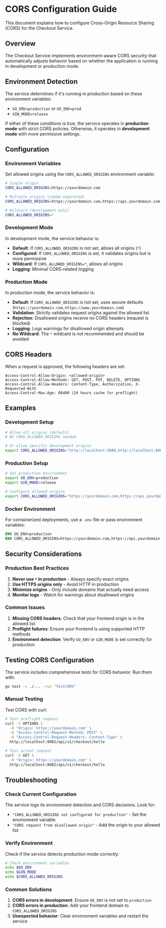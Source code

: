 # CORS Configuration Guide

This document explains how to configure Cross-Origin Resource Sharing (CORS) for the Checkout Service.

## Overview

The Checkout Service implements environment-aware CORS security that automatically adjusts behavior based on whether the application is running in development or production mode.

## Environment Detection

The service determines if it's running in production based on these environment variables:

- `GO_ENV=production` or `GO_ENV=prod`
- `GIN_MODE=release`

If either of these conditions is true, the service operates in **production mode** with strict CORS policies. Otherwise, it operates in **development mode** with more permissive settings.

## Configuration

### Environment Variables

Set allowed origins using the `CORS_ALLOWED_ORIGINS` environment variable:

```bash
# Single origin
CORS_ALLOWED_ORIGINS=https://yourdomain.com

# Multiple origins (comma-separated)
CORS_ALLOWED_ORIGINS=https://yourdomain.com,https://api.yourdomain.com,https://admin.yourdomain.com

# Wildcard (development only)
CORS_ALLOWED_ORIGINS=*
```

### Development Mode

In development mode, the service behavior is:

- **Default**: If `CORS_ALLOWED_ORIGINS` is not set, allows all origins (`*`)
- **Configured**: If `CORS_ALLOWED_ORIGINS` is set, it validates origins but is more permissive
- **Wildcard**: If `CORS_ALLOWED_ORIGINS=*`, allows all origins
- **Logging**: Minimal CORS-related logging

### Production Mode

In production mode, the service behavior is:

- **Default**: If `CORS_ALLOWED_ORIGINS` is not set, uses secure defaults (`https://yourdomain.com,https://www.yourdomain.com`)
- **Validation**: Strictly validates request origins against the allowed list
- **Rejection**: Disallowed origins receive no CORS headers (request is blocked)
- **Logging**: Logs warnings for disallowed origin attempts
- **No Wildcard**: The `*` wildcard is not recommended and should be avoided

## CORS Headers

When a request is approved, the following headers are set:

```
Access-Control-Allow-Origin: <allowed-origin>
Access-Control-Allow-Methods: GET, POST, PUT, DELETE, OPTIONS
Access-Control-Allow-Headers: Content-Type, Authorization, X-Requested-With
Access-Control-Max-Age: 86400 (24 hours cache for preflight)
```

## Examples

### Development Setup

```bash
# Allow all origins (default)
# No CORS_ALLOWED_ORIGINS needed

# Or allow specific development origins
export CORS_ALLOWED_ORIGINS="http://localhost:3000,http://localhost:8080"
```

### Production Setup

```bash
# Set production environment
export GO_ENV=production
export GIN_MODE=release

# Configure allowed origins
export CORS_ALLOWED_ORIGINS="https://yourdomain.com,https://api.yourdomain.com"
```

### Docker Environment

For containerized deployments, use a `.env` file or pass environment variables:

```dockerfile
ENV GO_ENV=production
ENV CORS_ALLOWED_ORIGINS=https://yourdomain.com,https://api.yourdomain.com
```

## Security Considerations

### Production Best Practices

1. **Never use `*` in production** - Always specify exact origins
2. **Use HTTPS origins only** - Avoid HTTP in production
3. **Minimize origins** - Only include domains that actually need access
4. **Monitor logs** - Watch for warnings about disallowed origins

### Common Issues

1. **Missing CORS headers**: Check that your frontend origin is in the allowed list
2. **Preflight failures**: Ensure your frontend is using supported HTTP methods
3. **Environment detection**: Verify `GO_ENV` or `GIN_MODE` is set correctly for production

## Testing CORS Configuration

The service includes comprehensive tests for CORS behavior. Run them with:

```bash
go test -v ./... -run "TestCORS"
```

### Manual Testing

Test CORS with curl:

```bash
# Test preflight request
curl -X OPTIONS \
  -H "Origin: https://yourdomain.com" \
  -H "Access-Control-Request-Method: POST" \
  -H "Access-Control-Request-Headers: Content-Type" \
  http://localhost:8082/api/v1/checkout/hello

# Test actual request
curl -X GET \
  -H "Origin: https://yourdomain.com" \
  http://localhost:8082/api/v1/checkout/hello
```

## Troubleshooting

### Check Current Configuration

The service logs its environment detection and CORS decisions. Look for:

- `"CORS_ALLOWED_ORIGINS not configured for production"` - Set the environment variable
- `"CORS request from disallowed origin"` - Add the origin to your allowed list

### Verify Environment

Check if the service detects production mode correctly:

```bash
# Check environment variables
echo $GO_ENV
echo $GIN_MODE
echo $CORS_ALLOWED_ORIGINS
```

### Common Solutions

1. **CORS errors in development**: Ensure `GO_ENV` is not set to `production`
2. **CORS errors in production**: Add your frontend domain to `CORS_ALLOWED_ORIGINS`
3. **Unexpected behavior**: Clear environment variables and restart the service 